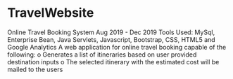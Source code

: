 # TravelWebsite
Online Travel Booking System                                                                                                                             Aug 2019 - Dec 2019
Tools Used: MySql, Enterprise Bean, Java Servlets, Javascript, Bootstrap, CSS, HTML5 and Google Analytics
A web application for online travel booking capable of the following:
o	Generates a list of itineraries based on user provided destination inputs
o	The selected itinerary with the estimated cost will be mailed to the users
